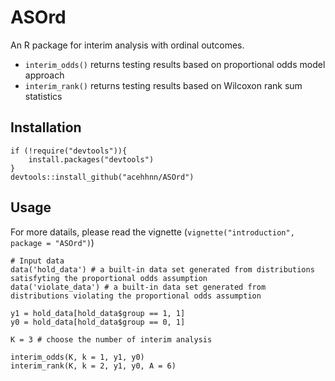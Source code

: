 # ASOrd
An R package for interim analysis with ordinal outcomes. 

- `interim_odds()` returns testing results based on proportional odds model approach
- `interim_rank()` returns testing results based on Wilcoxon rank sum statistics

## Installation
```
if (!require("devtools")){
    install.packages("devtools")
}
devtools::install_github("acehhnn/ASOrd")
```

## Usage
For more datails, please read the vignette (`vignette("introduction", package = "ASOrd")`)
```
# Input data
data('hold_data') # a built-in data set generated from distributions satisfyting the proportional odds assumption
data('violate_data') # a built-in data set generated from distributions violating the proportional odds assumption

y1 = hold_data[hold_data$group == 1, 1]
y0 = hold_data[hold_data$group == 0, 1]

K = 3 # choose the number of interim analysis 

interim_odds(K, k = 1, y1, y0)
interim_rank(K, k = 2, y1, y0, A = 6)
```
